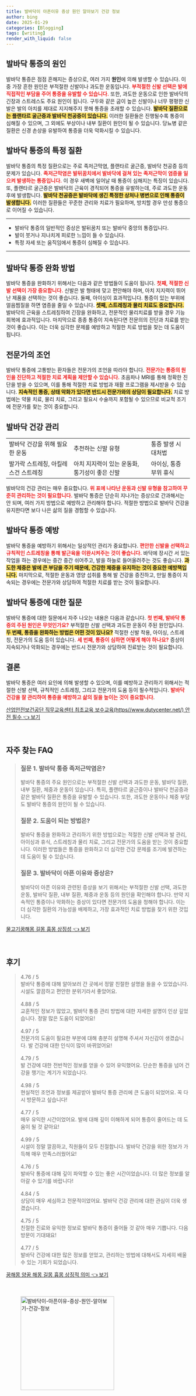 ```yaml
---
title: 발바닥이 아픈이유 증상 원인 알아보기 건강 정보
author: bing
date: 2025-01-29
categories: [Blogging]
tags: [writing]
render_with_liquid: false
---
```



<h2 id='발바닥 통증의 원인'>발바닥 통증의 원인</h2>

<p>발바닥 통증은 점점 흔해지는 증상으로, 여러 가지 <b>원인</b>에 의해 발생할 수 있습니다. 이 중 가장 흔한 원인은 부적절한 신발이나 과도한 운동입니다. <b><span style="color: #ee2323;">부적절한 신발 선택은 발에 직접적인 부담을 주어 통증을 유발할 수 있습니다.</span></b> 또한, 과도한 운동으로 인한 발바닥의 긴장과 스트레스도 주요 원인이 됩니다. 구두와 같은 굽이 높은 신발이나 너무 평평한 신발은 발의 아치를 제대로 지지해주지 못해 통증을 초래할 수 있습니다. <b><span style="background-color: #ffe066;">발바닥 질환으로는 플랜타르 굴근증과 발바닥 천공증이 있습니다.</span></b> 이러한 질환들은 진행될수록 통증이 심해질 수 있으며, 그 외에도 부상이나 내부 질환이 원인이 될 수 있습니다. 당뇨병 같은 질환은 신경 손상을 유발하여 통증을 더욱 악화시킬 수 있습니다.</p>

<h2 id='발바닥 통증의 특정 질환'>발바닥 통증의 특정 질환</h2>

<p>발바닥 통증의 특정 질환으로는 주로 족저근막염, 플랜타르 굴근증, 발바닥 천공증 등의 문제가 있습니다. <b><span style="color: #ee2323;">족저근막염은 발뒤꿈치에서 발바닥에 걸쳐 있는 족저근막이 염증을 일으켜 발생하는 통증입니다.</span></b> 이 경우 새벽에 일어날 때 통증이 심해지는 특징이 있습니다. 또, 플랜타르 굴근증은 발바닥의 근육이 경직되어 통증을 유발하는데, 주로 과도한 운동 후에 발생합니다. <b><span style="background-color: #ffe066;">발바닥 천공증은 발바닥에 생긴 특정한 상처나 병변으로 인해 통증이 발생합니다.</span></b> 이러한 질환들은 꾸준한 관리와 치료가 필요하며, 방치할 경우 만성 통증으로 이어질 수 있습니다.</p>

<hr />

<ul>
    <li>발바닥 통증의 일반적인 증상은 발뒤꿈치 또는 발바닥 중앙의 통증입니다.</li>
    <li>발이 붓거나 지나치게 피로한 느낌이 들 수 있습니다.</li>
    <li>특정 자세 또는 움직임에서 통증이 심해질 수 있습니다.</li>
</ul>

<hr />

<h2 id='발바닥 통증 완화 방법'>발바닥 통증 완화 방법</h2>

<p>발바닥 통증을 완화하기 위해서는 다음과 같은 방법들이 도움이 됩니다. <b><span style="color: #ee2323;">첫째, 적절한 신발 선택이 가장 중요합니다.</span></b> 신발은 발 형태에 맞고 편안해야 하며, 아치 지지력이 뛰어난 제품을 선택하는 것이 좋습니다. 둘째, 아이싱이 효과적입니다. 통증이 있는 부위에 얼음찜질을 하면 염증을 줄일 수 있습니다. <b><span style="background-color: #ffe066;">셋째, 스트레칭과 물리 치료도 중요합니다.</span></b> 발바닥의 근육을 스트레칭하여 긴장을 완화하고, 전문적인 물리치료를 받을 경우 기능 회복에 효과적입니다. 마지막으로 종종 통증이 지속된다면 전문의의 진단과 치료를 받는 것이 좋습니다. 이는 더욱 심각한 문제를 예방하고 적절한 치료 방법을 찾는 데 도움이 됩니다.</p>

<h2 id='전문가의 조언'>전문가의 조언</h2>

<p>발바닥 통증에 고통받는 환자들은 전문가의 조언을 따라야 합니다. <b><span style="color: #ee2323;">전문가는 통증의 원인을 진단하고 적절한 치료 계획을 제안할 수 있습니다.</span></b> 초음파나 MRI를 통해 정확한 진단을 받을 수 있으며, 이를 통해 적절한 치료 방법과 재활 프로그램을 제시받을 수 있습니다. <b><span style="background-color: #ffe066;">지속적인 통증, 상태 악화가 있다면 반드시 전문가와의 상담이 필요합니다.</span></b> 치료 방법에는 약물 치료, 물리 치료, 그리고 필요시 수술까지 포함될 수 있으므로 비교적 조기에 전문가를 찾는 것이 중요합니다.</p>

<h2 id='발바닥 건강 관리'>발바닥 건강 관리</h2>

<table>
    <tr>
        <td>발바닥 건강을 위해 필요한 운동</td>
        <td>추천하는 신발 유형</td>
        <td>통증 발생 시 대처법</td>
    </tr>
    <tr>
        <td>발가락 스트레칭, 아킬레스건 스트레칭</td>
        <td>아치 지지력이 있는 운동화, 통기성이 좋은 신발</td>
        <td>아이싱, 통증 부위 휴식</td>
    </tr>
</table>

<p>발바닥의 건강 관리는 매우 중요합니다. <b><span style="color: #ee2323;">위 표에 나타난 운동과 신발 유형을 참고하여 꾸준히 관리하는 것이 필요합니다.</span></b> 발바닥 통증은 단순히 지나가는 증상으로 간과해서는 안 되며, 여러 가지 방법으로 예방하고 관리해야 합니다. 적절한 방법으로 발바닥 건강을 유지한다면 보다 나은 삶의 질을 경험할 수 있습니다.</p>

<h2 id='발바닥 통증 예방'>발바닥 통증 예방</h2>

<p>발바닥 통증을 예방하기 위해서는 일상적인 관리가 중요합니다. <b><span style="color: #ee2323;">편안한 신발을 선택하고 규칙적인 스트레칭을 통해 발근육을 이완시켜주는 것이 좋습니다.</span></b> 바닥에 장시간 서 있는 작업을 하는 경우에는 중간 중간 쉬어주고, 발을 하늘로 들어올려주는 것도 좋습니다. <b><span style="background-color: #ffe066;">과도한 체중은 발에 큰 부담을 주기 때문에, 건강한 체중을 유지하는 것이 중요한 예방책입니다.</span></b> 마지막으로, 적절한 운동과 영양 섭취를 통해 발 건강을 증진하고, 만일 통증이 지속되는 경우에는 전문가와 상담하여 적절한 치료를 받는 것이 필요합니다.</p>

<h2 id='발바닥 통증에 대한 질문'>발바닥 통증에 대한 질문</h2>

<p>발바닥 통증에 대한 질문에서 자주 나오는 내용은 다음과 같습니다. <b><span style="color: #ee2323;">첫 번째, 발바닥 통증의 주된 원인은 무엇인가요?</span></b> 부적절한 신발 선택과 과도한 운동이 주된 원인입니다. <b><span style="background-color: #ffe066;">두 번째, 통증을 완화하는 방법은 어떤 것이 있나요?</span></b> 적절한 신발 착용, 아이싱, 스트레칭, 전문가의 도움 등이 있습니다. <b><span style="color: #ee2323;">세 번째, 통증이 심하면 어떻게 해야 하나요?</span></b> 증상이 지속되거나 악화되는 경우에는 반드시 전문가와 상담하여 진료받는 것이 필요합니다.</p>

<h2 id='결론'>결론</h2>

<p>발바닥 통증은 여러 요인에 의해 발생할 수 있으며, 이를 예방하고 관리하기 위해서는 적절한 신발 선택, 규칙적인 스트레칭, 그리고 전문가의 도움 등이 필수적입니다. <b><span style="color: #ee2323;">발바닥 건강을 잘 관리하여 통증을 예방하고 삶의 질을 높이는 것이 중요합니다</span></b>.</p>


<p><a class="click-button" title="산업안전보건공단 직무교육센터 최초교육 보수교육(https//www.dutycenter.net/) 안전 필수" href="https://blackassets.github.io/posts/%EC%82%B0%EC%97%85%EC%95%88%EC%A0%84%EB%B3%B4%EA%B1%B4%EA%B3%B5%EB%8B%A8-%EC%A7%81%EB%AC%B4%EA%B5%90%EC%9C%A1%EC%84%BC%ED%84%B0-%EC%B5%9C%EC%B4%88%EA%B5%90%EC%9C%A1-%EB%B3%B4%EC%88%98%EA%B5%90%EC%9C%A1(httpswww.dutycenter.net)-%EC%95%88%EC%A0%84-%ED%95%84%EC%88%98/" rel="dofollow">산업안전보건공단 직무교육센터 최초교육 보수교육(https//www.dutycenter.net/) 안전 필수 👈 보기</a></p><br>
<h2 id='자주_찾는_FAQ'>자주 찾는 FAQ</h2>
<div itemscope="" itemtype="https://schema.org/FAQPage">
<blockquote>
<div itemscope="" itemprop="mainEntity" itemtype="https://schema.org/Question">
<h3 itemprop="name">질문 1. 발바닥 통증 족저근막염은?</h3>
<div itemscope="" itemprop="acceptedAnswer" itemtype="https://schema.org/Answer">
<span itemprop="text">
<p>발바닥 통증의 주요 원인으로는 부적절한 신발 선택과 과도한 운동, 발바닥 질환, 내부 질환, 체중과 운동이 있습니다. 특히, 플랜타르 굴근증이나 발바닥 천공증과 같은 발바닥 질환은 통증을 유발할 수 있습니다. 또한, 과도한 운동이나 체중 부담도 발바닥 통증의 원인이 될 수 있습니다.</p>
</span>
</div>
</div>
<div itemscope="" itemprop="mainEntity" itemtype="https://schema.org/Question">
<h3 itemprop="name">질문 2. 도움이 되는 방법은?</h3>
<div itemscope="" itemprop="acceptedAnswer" itemtype="https://schema.org/Answer">
<span itemprop="text">
<p>발바닥 통증을 완화하고 관리하기 위한 방법으로는 적절한 신발 선택과 발 관리, 아이싱과 휴식, 스트레칭과 물리 치료, 그리고 전문가의 도움을 받는 것이 중요합니다. 이러한 방법들은 통증을 완화하고 더 심각한 건강 문제를 조기에 발견하는 데 도움이 될 수 있습니다.</p>
</span>
</div>
</div>
<div itemscope="" itemprop="mainEntity" itemtype="https://schema.org/Question">
<h3 itemprop="name">질문 3. 발바닥이 아픈 이유와 증상은?</h3>
<div itemscope="" itemprop="acceptedAnswer" itemtype="https://schema.org/Answer">
<span itemprop="text">
<p>발바닥이 아픈 이유와 관련된 증상을 보기 위해서는 부적절한 신발 선택, 과도한 운동, 발바닥 질환, 내부 질환, 체중과 운동 등의 원인을 확인해야 합니다. 만약 지속적인 통증이나 악화하는 증상이 있다면 전문가의 도움을 청해야 합니다. 이는 더 심각한 질환의 가능성을 배제하고, 가장 효과적인 치료 방법을 찾기 위한 것입니다.</p>
</span>
</div>
</div>
</blockquote>
</div>
<p><a class="click-button" title="물고기꿈해몽 길몽 흉몽 상징성" href="https://blackassets.github.io/posts/%EB%AC%BC%EA%B3%A0%EA%B8%B0%EA%BF%88%ED%95%B4%EB%AA%BD-%EA%B8%B8%EB%AA%BD-%ED%9D%89%EB%AA%BD-%EC%83%81%EC%A7%95%EC%84%B1/" rel="dofollow">물고기꿈해몽 길몽 흉몽 상징성 👈 보기</a></p><br>
<h2 id='후기'>후기</h2>
<div itemscope itemtype="https://schema.org/Product">
  <blockquote>
  <div itemprop="review" itemscope itemtype="https://schema.org/Review">
      <div itemprop="reviewRating" itemscope itemtype="https://schema.org/Rating"> <span itemprop="ratingValue">4.76</span> / <span itemprop="bestRating">5</span> </div>
      <span itemprop="reviewBody">발바닥 통증에 대해 알아보러 간 곳에서 정말 친절한 설명을 들을 수 있었습니다. 시설도 깔끔하고 편안한 분위기라서 좋았어요.</span>
  </div>
  <br>
  <div itemprop="review" itemscope itemtype="https://schema.org/Review">
      <div itemprop="reviewRating" itemscope itemtype="https://schema.org/Rating"> <span itemprop="ratingValue">4.88</span> / <span itemprop="bestRating">5</span> </div>
      <span itemprop="reviewBody">교훈적인 정보가 많았고, 발바닥 통증 관리 방법에 대한 자세한 설명이 인상 깊었습니다. 정말 많은 도움이 되었어요!</span>
  </div>
  <br>
  <div itemprop="review" itemscope itemtype="https://schema.org/Review">
      <div itemprop="reviewRating" itemscope itemtype="https://schema.org/Rating"> <span itemprop="ratingValue">4.97</span> / <span itemprop="bestRating">5</span> </div>
      <span itemprop="reviewBody">전문가의 도움이 필요한 부분에 대해 충분히 설명해 주셔서 자신감이 생겼습니다. 발 건강에 대한 인식이 많이 바뀌었어요!</span>
  </div>
  <br>
  <div itemprop="review" itemscope itemtype="https://schema.org/Review">
      <div itemprop="reviewRating" itemscope itemtype="https://schema.org/Rating"> <span itemprop="ratingValue">4.79</span> / <span itemprop="bestRating">5</span> </div>
      <span itemprop="reviewBody">발 건강에 대한 전반적인 정보를 얻을 수 있어 유익했어요. 단순한 통증을 넘어 건강을 챙기는 계기가 되었습니다.</span>
  </div>
  <br>
  <div itemprop="review" itemscope itemtype="https://schema.org/Review">
      <div itemprop="reviewRating" itemscope itemtype="https://schema.org/Rating"> <span itemprop="ratingValue">4.98</span> / <span itemprop="bestRating">5</span> </div>
      <span itemprop="reviewBody">현실적인 조언과 정보를 제공받아 발바닥 통증 관리에 큰 도움이 되었어요. 꼭 다시 방문하고 싶습니다!</span>
  </div>
  <br>
  <div itemprop="review" itemscope itemtype="https://schema.org/Review">
      <div itemprop="reviewRating" itemscope itemtype="https://schema.org/Rating"> <span itemprop="ratingValue">4.77</span> / <span itemprop="bestRating">5</span> </div>
      <span itemprop="reviewBody">매우 유익한 시간이었어요. 발에 대해 깊이 이해하게 되어 통증이 줄어드는 데 도움이 될 것 같아요!</span>
  </div>
  <br>
  <div itemprop="review" itemscope itemtype="https://schema.org/Review">
      <div itemprop="reviewRating" itemscope itemtype="https://schema.org/Rating"> <span itemprop="ratingValue">4.99</span> / <span itemprop="bestRating">5</span> </div>
      <span itemprop="reviewBody">시설이 정말 깔끔하고, 직원들이 모두 친절합니다. 발바닥 건강을 위한 정보가 가득해 매우 만족스러웠어요!</span>
  </div>
  <br>
  <div itemprop="review" itemscope itemtype="https://schema.org/Review">
      <div itemprop="reviewRating" itemscope itemtype="https://schema.org/Rating"> <span itemprop="ratingValue">4.76</span> / <span itemprop="bestRating">5</span> </div>
      <span itemprop="reviewBody">발바닥 통증에 대해 깊이 파악할 수 있는 좋은 시간이었습니다. 더 많은 정보를 알아갈 수 있기를 바랍니다!</span>
  </div>
  <br>
  <div itemprop="review" itemscope itemtype="https://schema.org/Review">
      <div itemprop="reviewRating" itemscope itemtype="https://schema.org/Rating"> <span itemprop="ratingValue">4.84</span> / <span itemprop="bestRating">5</span> </div>
      <span itemprop="reviewBody">상담이 매우 세심하고 전문적이었어요. 발바닥 건강 관리에 대한 관심이 더욱 생겼습니다.</span>
  </div>
  <br>
  <div itemprop="review" itemscope itemtype="https://schema.org/Review">
      <div itemprop="reviewRating" itemscope itemtype="https://schema.org/Rating"> <span itemprop="ratingValue">4.75</span> / <span itemprop="bestRating">5</span> </div>
      <span itemprop="reviewBody">친절한 진료와 유익한 정보로 발바닥 통증이 줄어들 것 같아 매우 기쁩니다. 다음 방문이 기대돼요!</span>
  </div>
  <br>
  <div itemprop="review" itemscope itemtype="https://schema.org/Review">
      <div itemprop="reviewRating" itemscope itemtype="https://schema.org/Rating"> <span itemprop="ratingValue">4.77</span> / <span itemprop="bestRating">5</span> </div>
      <span itemprop="reviewBody">발바닥 건강에 대한 많은 정보를 얻었고, 관리하는 방법에 대해서도 자세히 배울 수 있는 기회가 되었습니다.</span>
  </div>
  </blockquote>
</div>
<p><a class="click-button" title="꿈해몽 양꿈 해몽 길몽 흉몽 상징적 의미" href="https://blackassets.github.io/posts/%EA%BF%88%ED%95%B4%EB%AA%BD-%EC%96%91%EA%BF%88-%ED%95%B4%EB%AA%BD-%EA%B8%B8%EB%AA%BD-%ED%9D%89%EB%AA%BD-%EC%83%81%EC%A7%95%EC%A0%81-%EC%9D%98%EB%AF%B8/" rel="dofollow">꿈해몽 양꿈 해몽 길몽 흉몽 상징적 의미 👈 보기</a></p><br>
<figure class="image"><img src="https://blackassets.github.io/assets/img/thumbnail/발바닥이-아픈이유-증상-원인-알아보기-건강-정보.webp" alt="발바닥이-아픈이유-증상-원인-알아보기-건강-정보" width="256" height="256"></figure>